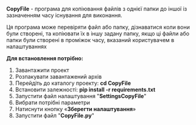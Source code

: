 **CopyFile** - програма для копіювання файлів з однієї папки до іншої із зазначенням часу існування для виконання.

Ця програма може перевіряти файл або папку, дізнаватися коли вони були створені, та копіювати їх в іншу задану папку, якщо ці файли або папки були створені в проміжок часу, вказаний користувачем в налаштуваннях

**Для встановлення потрібно:**
1) Завантажити проект
2) Розпакувати завантажений архів
3) Перейдіть до каталогу проекту: **cd CopyFile**
4) Встановити залежності: **pip install -r requirements.txt**
5) Запустити файл налаштування "**SettingsCopyFile**"
6) Вибрати потрібні параметри
4) Натиснути кнопку «**Зберегти налаштування**»
5) Запустити файл "**CopyFile.py**"


